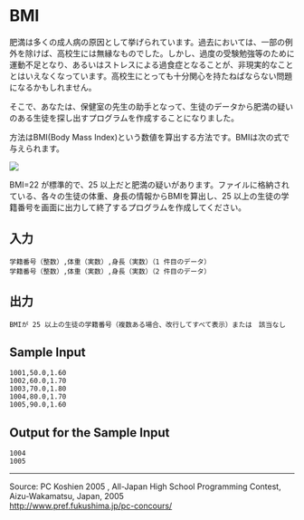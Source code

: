 # BMI

肥満は多くの成人病の原因として挙げられています。過去においては、一部の例外を除けば、高校生には無縁なものでした。しかし、過度の受験勉強等のために運動不足となり、あるいはストレスによる過食症となることが、非現実的なこととはいえなくなっています。高校生にとっても十分関心を持たねばならない問題になるかもしれません。

そこで、あなたは、保健室の先生の助手となって、生徒のデータから肥満の疑いのある生徒を探し出すプログラムを作成することになりました。

方法はBMI(Body Mass Index)という数値を算出する方法です。BMIは次の式で与えられます。

![][1]

BMI=22 が標準的で、25 以上だと肥満の疑いがあります。ファイルに格納されている、各々の生徒の体重、身長の情報からBMIを算出し、25 以上の生徒の学籍番号を画面に出力して終了するプログラムを作成してください。

## 入力

    学籍番号（整数）,体重（実数）,身長（実数）（1 件目のデータ）
    学籍番号（整数）,体重（実数）,身長（実数）（2 件目のデータ）

## 出力

    BMIが 25 以上の生徒の学籍番号（複数ある場合、改行してすべて表示）または　該当なし

## Sample Input

    1001,50.0,1.60
    1002,60.0,1.70
    1003,70.0,1.80
    1004,80.0,1.70
    1005,90.0,1.60

## Output for the Sample Input

    1004
    1005

* * *

Source: PC Koshien 2005 , All-Japan High School Programming Contest, Aizu-Wakamatsu, Japan, 2005   
<http://www.pref.fukushima.jp/pc-concours/>

[1]: IMAGE1/03.gif

